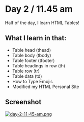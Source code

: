 # Day 2 / 11.45 am

Half of the day, I learn HTML Tables!

## What I learn in that:

 - Table head (thead)
 - Table body (tbody)
 - Table footer (tfooter)
 - Table headings in row (th)
 - Table row (tr)
 - Table data (td)
 - How to Type Emojis
 - Modified my HTML Personal Site


## Screenshot

[![day-2-11-45-am.png](https://i.postimg.cc/9Qt5fMNN/day-2-11-45-am.png)](https://postimg.cc/TKwH7Rxr)